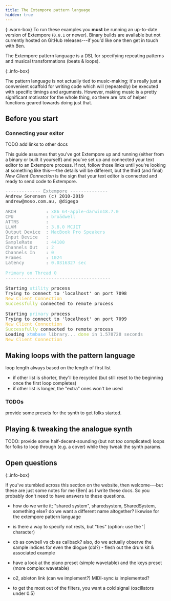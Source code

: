 ```yaml
---
title: The Extempore pattern language
hidden: true
---
```


{:.warn-box}
To run these examples you **must** be running an up-to-date version of Extempore
(`0.8.1` or newer). Binary builds are available but not currently hosted on
GitHub releases---if you'd like one then get in touch with
[Ben](mailto:ben.swift@anu.edu.au).

The Extempore pattern language is a
[DSL](https://en.wikipedia.org/wiki/Domain-specific_language) for specifying
repeating patterns and musical transformations (beats & loops).

{:.info-box}

The pattern language is not actually tied to music-making; it's really just a
convenient scaffold for writing code which will (repeatedly) be executed with
specific timings and arguments. However, making music is a pretty significant
motivator for the whole thing, so there are lots of helper functions geared
towards doing just that.

## Before you start

### Connecting your exitor

TODO add links to other docs

This guide assumes that you've got Extempore up and running (either from a
binary or built it yourself) and you've set up and connected your text editor to
an Extempore process. If not, follow those links until you're looking at
something like this---the details will be different, but the third (and final)
_New Client Connection_ is the sign that your text editor is connected and ready
to send code to Extempore.

<style type="text/css">
.custom {
/* (:foreground "#63B4F6") */
color: #63B4F6;
}
.custom-1 {
/* (:foreground "#ADCF44") */
color: #ADCF44;
}
.custom-2 {
/* (:foreground "#F0C649") */
color: #F0C649;
}
.custom-3 {
/* (:foreground "#EC6261") */
color: #EC6261;
}
.custom-4 {
/* (:foreground "#7E8A90") */
color: #7E8A90;
}
.custom-5 {
/* (:foreground "#86D7DB") */
color: #86D7DB;
}

a {
color: inherit;
background-color: inherit;
font: inherit;
text-decoration: inherit;
}
a:hover {
text-decoration: underline;
}
</style>
<pre>
<span class="custom-4">------------- Extempore --------------
</span>Andrew Sorensen (c) 2010-2019
andrew@moso.com.au, @digego

<span class="custom-4">ARCH           : </span><span class="custom-5">x86_64-apple-darwin18.7.0
</span><span class="custom-4">CPU            : </span><span class="custom-5">broadwell
</span><span class="custom-4">ATTRS          : </span>
</span><span class="custom-4">LLVM           : </span><span class="custom-5">3.8.0 MCJIT
</span><span class="custom-4">Output Device  : </span><span class="custom-5">MacBook Pro Speakers
</span><span class="custom-4">Input Device   : </span><span class="custom-5">
</span><span class="custom-4">SampleRate     : </span><span class="custom-5">44100
</span><span class="custom-4">Channels Out   : </span><span class="custom-5">2
</span><span class="custom-4">Channels In    : </span><span class="custom-5">0
</span><span class="custom-4">Frames         : </span><span class="custom-5">1024
</span><span class="custom-4">Latency        : </span><span class="custom-5">0.0316327 sec

Primary on Thread 0
</span><span class="custom-4">---------------------------------------
</span>
Starting <span class="custom-5">utility</span> process
Trying to connect to 'localhost' on port 7098
<span class="custom-2">New Client Connection
</span><span class="custom-1">Successfully</span> connected to remote process

Starting <span class="custom-5">primary</span> process
Trying to connect to 'localhost' on port 7099
<span class="custom-2">New Client Connection
</span><span class="custom-1">Successfully</span> connected to remote process
Loading <span class="custom">xtmbase</span><span class="custom-4"> library... </span><span class="custom-1">done</span><span class="custom-4"> in 1.578728 seconds
</span><span class="custom-2">New Client Connection
</span></pre>

## Making loops with the pattern language


loop length always based on the length of first list
- if other list is shorter, they'll be recycled (but still reset to the
beginning once the first loop completes)
- if other list is longer, the "extra" ones won't be used

### TODOs

provide some presets for the synth to get folks started.

## Playing & tweaking the analogue synth

TODO: provide some half-decent-sounding (but not _too_ complicated) loops for
folks to loop through (e.g. a cover) while they tweak the synth params.

## Open questions

{:.info-box}

If you've stumbled across this section on the website, then welcome---but these
are just some notes for me (Ben) as I write these docs. So you probably don't
need to have answers to these questions.

- how do we write it; "shared system", sharedsystem, SharedSystem, something
else? do we want a different name altogether? likewise for the extempore
pattern language

- is there a way to specify not rests, but "ties" (option: use the '| character)

- cb as cowbell vs cb as callback? also, do we actually observe the sample
indices for even the dlogue (cbl?) - flesh out the drum kit & associated example

- have a look at the piano preset (simple wavetable) and the keys preset (more
complex wavetable)

- o2, ableton link (can we implement?) MIDI-sync *is* implemented?

- to get the most out of the filters, you want a cold signal (oscillators under
0.5)
